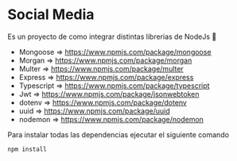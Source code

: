 # Social Media

Es un proyecto de como integrar distintas librerias de NodeJs 🎨

- Mongoose => <https://www.npmjs.com/package/mongoose>
- Morgan => <https://www.npmjs.com/package/morgan>
- Multer => <https://www.npmjs.com/package/multer>
- Express => <https://www.npmjs.com/package/express>
- Typescript => <https://www.npmjs.com/package/typescript>
- Jwt => <https://www.npmjs.com/package/jsonwebtoken>
- dotenv => <https://www.npmjs.com/package/dotenv>
- uuid => <https://www.npmjs.com/package/uuid>
- nodemon => <https://www.npmjs.com/package/nodemon>

Para instalar todas las dependencias ejecutar el siguiente comando

```javascript
npm install
```
